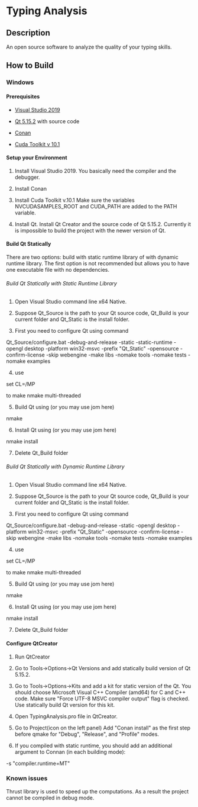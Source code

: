 # Typing Analysis

## Description

An open source software to analyze the quality of your typing skills.

## How to Build

### Windows

#### Prerequisites

- [Visual Studio 2019](https://visualstudio.microsoft.com/downloads/)

- [Qt 5.15.2](https://www.qt.io/download) with source code

- [Conan](https://conan.io/)

- [Cuda Toolkit v 10.1](https://developer.nvidia.com/cuda-toolkit)

#### Setup your Environment

1. Install Visual Studio 2019. You basically need the compiler and the debugger.

2. Install Conan

3. Install Cuda Toolkit v.10.1 Make sure the variables NVCUDASAMPLES_ROOT and CUDA_PATH are added to the PATH variable.

4. Install Qt. Install Qt Creator and the source code of Qt 5.15.2. Currently it is impossible to build the project with the newer version of Qt.

#### Build Qt Statically

There are two options: build with static runtime library of with dynamic runtime library. The first option is not recommended but allows you to have one executable file with no dependencies.

###### Build Qt Statically with Static Runtime Library

1. Open Visual Studio command line x64 Native.

2. Suppose Qt_Source is the path to your Qt source code, Qt_Build is your current folder and Qt_Static is the install folder.

3. First you need to configure Qt using command

Qt_Source/configure.bat -debug-and-release -static -static-runtime -opengl desktop -platform win32-msvc -prefix "Qt_Static" -opensource -confirm-license -skip webengine -make libs -nomake tools -nomake tests -nomake examples

4. use

set CL=/MP

to make nmake multi-threaded

5. Build Qt using (or you may use jom here)

nmake


6. Install Qt using (or you may use jom here)

nmake install

7. Delete Qt_Build folder

###### Build Qt Statically with Dynamic Runtime Library

1. Open Visual Studio command line x64 Native.

2. Suppose Qt_Source is the path to your Qt source code, Qt_Build is your current folder and Qt_Static is the install folder.

3. First you need to configure Qt using command

Qt_Source/configure.bat -debug-and-release -static -opengl desktop -platform win32-msvc -prefix "Qt_Static" -opensource -confirm-license -skip webengine -make libs -nomake tools -nomake tests -nomake examples

4. use

set CL=/MP

to make nmake multi-threaded

5. Build Qt using (or you may use jom here)

nmake

6. Install Qt using (or you may use jom here)

nmake install

7. Delete Qt_Build folder

#### Configure QtCreator

1. Run QtCreator

2. Go to Tools->Options->Qt Versions and add statically build version of Qt 5.15.2.

3. Go to Tools->Options->Kits and add a kit for static version of the Qt. You should choose Microsoft Visual C++ Compiler (amd64) for C and C++ code. Make sure "Force UTF-8 MSVC compiler output" flag is checked. Use statically build Qt version for this kit.

4. Open TypingAnalysis.pro file in QtCreator.

5. Go to Project(icon on the left panel) Add "Conan install" as the first step before qmake for "Debug", "Release", and "Profile" modes.

6. If you compiled with static runtime, you should add an additional argument to Connan (in each building mode):

-s "compiler.runtime=MT"

### Known issues

Thrust library is used to speed up the computations. As a result the project cannot be compiled in debug mode.
